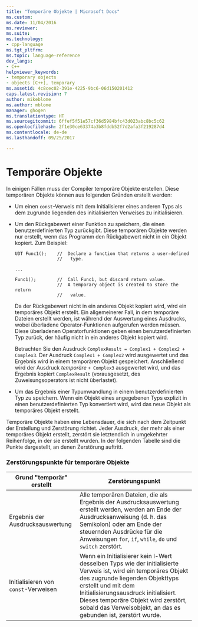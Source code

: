 ```yaml
---
title: "Temporäre Objekte | Microsoft Docs"
ms.custom: 
ms.date: 11/04/2016
ms.reviewer: 
ms.suite: 
ms.technology:
- cpp-language
ms.tgt_pltfrm: 
ms.topic: language-reference
dev_langs:
- C++
helpviewer_keywords:
- temporary objects
- objects [C++], temporary
ms.assetid: 4c8cec02-391e-4225-9bc6-06d150201412
caps.latest.revision: 7
author: mikeblome
ms.author: mblome
manager: ghogen
ms.translationtype: HT
ms.sourcegitcommit: 6ffef5f51e57cf36d5984bfc43d023abc8bc5c62
ms.openlocfilehash: 2f1e30ce63374a3b8fddb52f7d2afa3f219287d4
ms.contentlocale: de-de
ms.lasthandoff: 09/25/2017

---
```

# <a name="temporary-objects"></a>Temporäre Objekte
In einigen Fällen muss der Compiler temporäre Objekte erstellen. Diese temporären Objekte können aus folgenden Gründen erstellt werden:  
  
-   Um einen `const`-Verweis mit dem Initialisierer eines anderen Typs als dem zugrunde liegenden des initialisierten Verweises zu initialisieren.  
  
-   Um den Rückgabewert einer Funktion zu speichern, die einen benutzerdefinierten Typ zurückgibt. Diese temporären Objekte werden nur erstellt, wenn das Programm den Rückgabewert nicht in ein Objekt kopiert. Zum Beispiel:  
  
    ```  
    UDT Func1();    //  Declare a function that returns a user-defined  
                    //   type.  
  
    ...  
  
    Func1();        //  Call Func1, but discard return value.  
                    //  A temporary object is created to store the return  
                    //   value.  
    ```  
  
     Da der Rückgabewert nicht in ein anderes Objekt kopiert wird, wird ein temporäres Objekt erstellt. Ein allgemeinerer Fall, in dem temporäre Dateien erstellt werden, ist während der Auswertung eines Ausdrucks, wobei überladene Operator-Funktionen aufgerufen werden müssen. Diese überladenen Operatorfunktionen geben einen benutzerdefinierten Typ zurück, der häufig nicht in ein anderes Objekt kopiert wird.  
  
     Betrachten Sie den Ausdruck `ComplexResult = Complex1 + Complex2 + Complex3`. Der Ausdruck `Complex1 + Complex2` wird ausgewertet und das Ergebnis wird in einem temporären Objekt gespeichert. Anschließend wird der Ausdruck *temporäre* `+ Complex3` ausgewertet wird, und das Ergebnis kopiert `ComplexResult` (vorausgesetzt, des Zuweisungsoperators ist nicht überlastet).  
  
-   Um das Ergebnis einer Typumwandlung in einem benutzerdefinierten Typ zu speichern. Wenn ein Objekt eines angegebenen Typs explizit in einen benutzerdefinierten Typ konvertiert wird, wird das neue Objekt als temporäres Objekt erstellt.  
  
 Temporäre Objekte haben eine Lebensdauer, die sich nach dem Zeitpunkt der Erstellung und Zerstörung richtet. Jeder Ausdruck, der mehr als einer temporäres Objekt erstellt, zerstört sie letztendlich in umgekehrter Reihenfolge, in der sie erstellt wurden. In der folgenden Tabelle sind die Punkte dargestellt, an denen Zerstörung auftritt.  
  
### <a name="destruction-points-for-temporary-objects"></a>Zerstörungspunkte für temporäre Objekte  
  
|Grund "temporär" erstellt|Zerstörungspunkt|  
|------------------------------|-----------------------|  
|Ergebnis der Ausdrucksauswertung|Alle temporären Dateien, die als Ergebnis der Ausdrucksauswertung erstellt werden, werden am Ende der Ausdrucksanweisung (d. h. das Semikolon) oder am Ende der steuernden Ausdrücke für die Anweisungen `for`, `if`, `while`, `do` und `switch` zerstört.|  
|Initialisieren von `const`-Verweisen|Wenn ein Initialisierer kein l-Wert desselben Typs wie der initialisierte Verweis ist, wird ein temporäres Objekt des zugrunde liegenden Objekttyps erstellt und mit dem Initialisierungsausdruck initialisiert. Dieses temporäre Objekt wird zerstört, sobald das Verweisobjekt, an das es gebunden ist, zerstört wurde.|  
  


